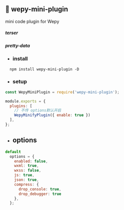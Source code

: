 ## :maple_leaf: wepy-mini-plugin
mini code plugin for Wepy

##### terser

##### pretty-data



* ### install
```
  npm install wepy-mini-plugin -D
```

* ### setup
```javascript
const WepyMiniPlugin = require('wepy-mini-plugin');

module.exports = {
  plugins: [
    // 不传 options默认开启
    WepyMinifyPlugin({ enable: true })
  ],
};

```

* ## options
```javascript
default 
  options = {
    enabled: false,
    wxml: true,
    wxss: false,
    js: true,
    json: true,
    compress: {
      drop_console: true,
      drop_debugger: true
    },
  };
```
